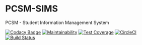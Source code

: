 # PCSM-SIMS
PCSM - Student Information Management System

[![Codacy Badge](https://api.codacy.com/project/badge/Grade/892e389d422e4e568d758d702db1dfa3)](https://app.codacy.com/app/PCSM-Edu/PCSM-SIMS?utm_source=github.com&utm_medium=referral&utm_content=PCSM-Edu/PCSM-SIMS&utm_campaign=badger)
[![Maintainability](https://api.codeclimate.com/v1/badges/efaecbc121fa5ab2dcce/maintainability)](https://codeclimate.com/github/PCSM-Edu/PCSM-SIMS/maintainability)
[![Test Coverage](https://api.codeclimate.com/v1/badges/efaecbc121fa5ab2dcce/test_coverage)](https://codeclimate.com/github/PCSM-Edu/PCSM-SIMS/test_coverage)
[![CircleCI](https://circleci.com/gh/PCSM-Edu/PCSM-SIMS/tree/master.svg?style=svg)](https://circleci.com/gh/PCSM-Edu/PCSM-SIMS/tree/master)
[![Build Status](https://semaphoreci.com/api/v1/pcsm/pcsm-sims/branches/master/badge.svg)](https://semaphoreci.com/pcsm/pcsm-sims)

